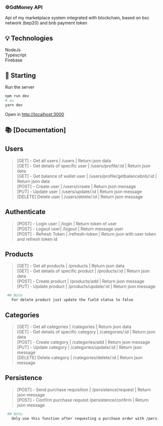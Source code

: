 ### ⚙️GdMoney API

Api of my marketplace system integrated with blockchain, 
based on bsc network (bep20) and bnb payment token

## 💡 Technologies

NodeJs<br />
Typescript<br />
Firebase<br />

## 🚀 Starting
Run the server
```bash
npm run dev
# ou
yarn dev
```
Open in [http://localhost:3000](http://localhost:3000)

## 📚 [Documentation]

## Users
>[GET] - Get all users | /users | Return json data<br />
>[GET] - Get details of specific user | /users/profile/:id | Return json data<br />
>[GET] - Get balance of wallet user   | /users/profile/getbalancebnb/:id | Return json data<br />
>[POST] - Create user | /users/create | Return json message<br />
>[PUT] - Update user  | /users/update/:id | Return json message<br />
>[DELETE] Delete user | /users/delete/:id | Return json message<br />

## Authenticate
>[POST] - Login user | /login  | Return token of user<br />
>[POST] - Logout user| /logout | Return message user<br />
>[POST] - Refresh Token | /refresh-token | Return json with user token and refresh token id<br />

## Products
>[GET] - Get all products | /products | Return json data<br />
>[GET] - Get details of specific product | /products/:id | Return json data<br />
>[POST] - Create product | /products/add | Return json message<br />
>[PUT] - Update product  | /products/update/:id | Return json message<br />
```bash
 ## Note 
   For delete product just update the field status to false
```
## Categories
>[GET] - Get all categories | /categories | Return json data<br />
>[GET] - Get details of specific category | /categories/:id | Return json data<br />
>[POST] - Create category | /categories/add | Return json message<br />
>[PUT] - Update category  | /categories/update/:id | Return json message<br />
>[DELETE] Delete category | /categories/delete/:id | Return json message<br />

## Persistence
>[POST] - Send purchase requisition | /persistence/request | Return json message<br />
>[POST] - Confirm purchase request /persistence/confirm | Return json message<br />
```bash
 ## Note 
   Only use this function after requesting a purchase order with /persistence/request
```

